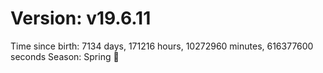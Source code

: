 # Version: v19.6.11
Time since birth: 7134 days, 171216 hours, 10272960 minutes, 616377600 seconds
Season: Spring 🌸
